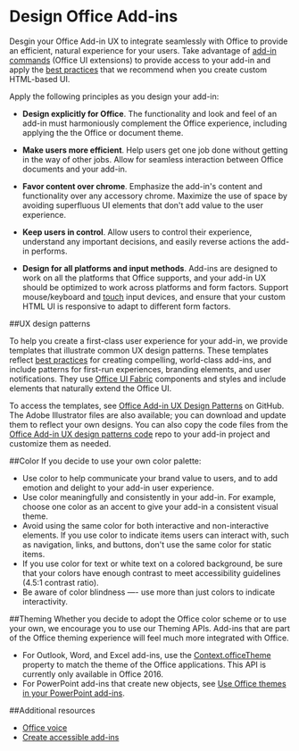 # Design Office Add-ins

Desgin your Office Add-in UX to integrate seamlessly with Office to provide an efficient, natural experience for your users. Take advantage of [add-in commands](add-in-commands.md) (Office UI extensions) to provide access to your add-in and apply the [best practices](add-in-development-best-practices.md) that we recommend when you create custom HTML-based UI. 
 
 
Apply the following principles as you design your add-in: 

- **Design explicitly for Office**. The functionality and look and feel of an add-in must harmoniously complement the Office experience, including applying the the Office or document theme.
 
- **Make users more efficient**. Help users get one job done without getting in the way of other jobs. Allow for seamless interaction between Office documents and your add-in. 

- **Favor content over chrome**. Emphasize the add-in's content and functionality over any accessory chrome. Maximize the use of space by avoiding superfluous UI elements that don't add value to the user experience.  

- **Keep users in control**. Allow users to control their experience, understand any important decisions, and easily reverse actions the add-in performs. 

- **Design for all platforms and input methods**. Add-ins are designed to work on all the platforms that Office supports, and your add-in UX should be optimized to work across platforms and form factors. Support mouse/keyboard and [touch](add-in-development-best-practices.md#bk_Touch) input devices, and ensure that your custom HTML UI is responsive to adapt to different form factors. 


##UX design patterns

To help you create a first-class user experience for your add-in, we provide templates that illustrate common UX design patterns. These templates reflect [best practices](add-in-development-best-practices.md) for creating compelling, world-class add-ins, and include patterns for first-run experiences, branding elements, and user notifications. They use [Office UI Fabric](https://dev.office.com/fabric) components and styles and include elements that naturally extend the Office UI.

To access the templates, see [Office Add-in UX Design Patterns](https://github.com/OfficeDev/Office-Add-in-UX-Design-Patterns) on GitHub. The Adobe Illustrator files are also available; you can download and update them to reflect your own designs. You can also copy the code files from the [Office Add-in UX design patterns code](https://github.com/OfficeDev/Office-Add-in-UX-Design-Patterns-Code) repo to your add-in project and customize them as needed. 

##Color
If you decide to use your own color palette: 
 
- Use color to help communicate your brand value to users, and to add emotion and delight to your add-in user experience.
- Use color meaningfully and consistently in your add-in. For example, choose one color as an accent to give your add-in a consistent visual theme.
- Avoid using the same color for both interactive and non-interactive elements. If you use color to indicate items users can interact with, such as navigation, links, and buttons, don't use the same color for static items.
- If you use color for text or white text on a colored background, be sure that your colors have enough contrast to meet accessibility guidelines (4.5:1 contrast ratio).
- Be aware of color blindness —- use more than just colors to indicate interactivity.

##Theming
Whether you decide to adopt the Office color scheme or to use your own, we encourage you to use our Theming APIs. Add-ins that are part of the Office theming experience will feel much more integrated with Office.

- For Outlook, Word, and Excel add-ins, use the [Context.officeTheme](../../reference/shared/office.context.officetheme.md) property to match the theme of the Office applications. This API is currently only available in Office 2016.  
- For PowerPoint add-ins that create new objects, see [Use Office themes in your PowerPoint add-ins](../../use-document-themes-in-your-powerpoint-add-ins.md).

##Additional resources

- [Office voice](https://msdn.microsoft.com/en-us/library/mt484351.aspx)
- [Create accessible add-ins](https://msdn.microsoft.com/en-us/library/mt598623.aspx)